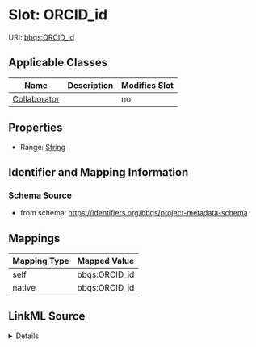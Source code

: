 

# Slot: ORCID_id



URI: [bbqs:ORCID_id](https://identifiers.org/bbqs/project-metadata-schemaORCID_id)



<!-- no inheritance hierarchy -->





## Applicable Classes

| Name | Description | Modifies Slot |
| --- | --- | --- |
| [Collaborator](Collaborator.md) |  |  no  |







## Properties

* Range: [String](String.md)





## Identifier and Mapping Information







### Schema Source


* from schema: https://identifiers.org/bbqs/project-metadata-schema




## Mappings

| Mapping Type | Mapped Value |
| ---  | ---  |
| self | bbqs:ORCID_id |
| native | bbqs:ORCID_id |




## LinkML Source

<details>
```yaml
name: ORCID_id
from_schema: https://identifiers.org/bbqs/project-metadata-schema
rank: 1000
alias: ORCID_id
owner: Collaborator
domain_of:
- Collaborator
range: string

```
</details>